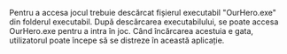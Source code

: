 Pentru a accesa jocul trebuie descărcat fișierul executabil "OurHero.exe" din folderul executabil.
După descărcarea executabilului, se poate accesa OurHero.exe pentru a intra în joc.
Când încărcarea acestuia e gata, utilizatorul poate începe să se distreze în această aplicație.
